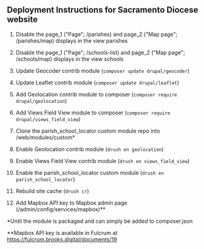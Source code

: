 ## Deployment Instructions for Sacramento Diocese website
1. Disable the page_1 ("Page"; /parishes) and page_2 ("Map page"; /parishes/map) displays in the view parishes

1. Disable the page_1 ("Page"; /schools-list) and page_2 ("Map page"; /schools/map) displays in the view schools

1. Update Geocoder contrib module (`composer update drupal/geocoder`)

1. Update Leaflet contrib module (`composer update drupal/leaflet`)

1. Add Geolocation contrib module to composer (`composer require drupal/geolocation`)

1. Add Views Field View module to composer (`composer require drupal/views_field_view`)

1. Clone the parish_school_locator custom module repo into /web/modules/custom*

1. Enable Geolocation contrib module (`drush en geolocation`)

1. Enable Views Field View contrib module (`drush en views_field_view`)

1. Enable the parish_school_locator custom module (`drush en parish_school_locator`)

1. Rebuild site cache (`drush cr`)

1. Add Mapbox API key to Mapbox admin page (/admin/config/services/mapbox)**

*Until the module is packaged and can simply be added to composer.json

**Mapbox API key is available in Fulcrum at https://fulcrum.brooks.digital/documents/19